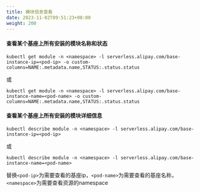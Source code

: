 ```yaml
---
title: 模块信息查看
date: 2023-11-02T09:51:23+08:00
weight: 200
---
```


#### 查看某个基座上所有安装的模块名称和状态
```
kubectl get module -n <namespace> -l serverless.alipay.com/base-instance-ip=<pod-ip> -o custom-columns=NAME:.metadata.name,STATUS:.status.status
```
或
```
kubectl get module -n <namespace> -l serverless.alipay.com/base-instance-name=<pod-name> -o custom-columns=NAME:.metadata.name,STATUS:.status.status
```
#### 查看某个基座上所有安装的模块详细信息
```
kubectl describe module -n <namespace> -l serverless.alipay.com/base-instance-ip=<pod-ip>
```
或
```
kubectl describe module -n <namespace> -l serverless.alipay.com/base-instance-name=<pod-name>
```

替换```<pod-ip>```为需要查看的基座ip，```<pod-name>```为需要查看的基座名称，```<namespace>```为需要查看资源的namespace